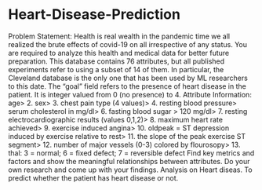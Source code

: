 # Heart-Disease-Prediction
Problem Statement: Health is real wealth in the pandemic time we all realized the brute effects of covid-19 on all irrespective of any status. You are required to analyze this health and medical data for better future preparation. This database contains 76 attributes, but all published experiments refer to using a subset of 14 of them. In particular, the Cleveland database is the only one that has been used by ML researchers to this date. The “goal” field refers to the presence of heart disease in the patient. It is integer valued from 0 (no presence) to 4. Attribute Information:  age> 2. sex> 3. chest pain type (4 values)> 4. resting blood pressure> serum cholesterol in mg/dl> 6. fasting blood sugar > 120 mg/dl> 7. resting electrocardiographic results (values 0,1,2)> 8. maximum heart rate achieved> 9. exercise induced angina> 10. oldpeak = ST depression induced by exercise relative to rest> 11. the slope of the peak exercise ST segment> 12. number of major vessels (0-3) colored by flourosopy> 13. thal: 3 = normal; 6 = fixed defect; 7 = reversible defect Find key metrics and factors and show the meaningful relationships between attributes.  Do your own research and come up with your findings.  Analysis on Heart diseas.  To predict whether the patient has heart disease or not.
